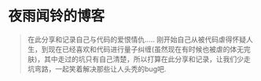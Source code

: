 # 夜雨闻铃的博客

> 在此分享和记录自己与代码的爱恨情仇.....
刚开始自己从被代码虐得怀疑人生，到现在已经喜欢和代码进行量子纠缠(虽然现在有时候也被虐的体无完肤)，其中走过的坑只有自己清楚，所以打算在此分享和记录，让我们少走坑弯路，一起笑着解决那些让人头秃的bug吧.
